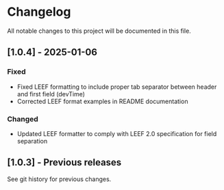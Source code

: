# Changelog

All notable changes to this project will be documented in this file.

## [1.0.4] - 2025-01-06

### Fixed
- Fixed LEEF formatting to include proper tab separator between header and first field (devTime)
- Corrected LEEF format examples in README documentation

### Changed
- Updated LEEF formatter to comply with LEEF 2.0 specification for field separation

## [1.0.3] - Previous releases

See git history for previous changes.